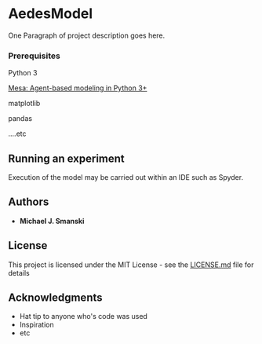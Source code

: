 # AedesModel

One Paragraph of project description goes here.

### Prerequisites
Python 3

[Mesa: Agent-based modeling in Python 3+](https://github.com/projectmesa/mesa)

matplotlib

pandas

....etc

## Running an experiment
Execution of the model may be carried out within an IDE such as Spyder.


## Authors

* **Michael J. Smanski**

## License

This project is licensed under the MIT License - see the [LICENSE.md](LICENSE.md) file for details

## Acknowledgments

* Hat tip to anyone who's code was used
* Inspiration
* etc

